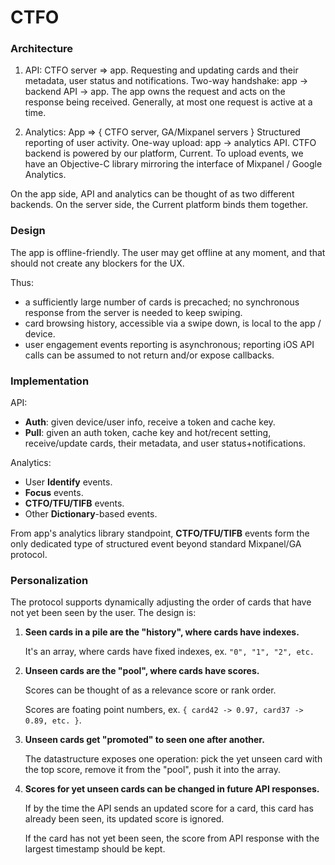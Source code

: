 # CTFO

### Architecture

1. API: CTFO server => app.
   Requesting and updating cards and their metadata, user status and notifications.
   Two-way handshake: app -> backend API -> app.
   The app owns the request and acts on the response being received. Generally, at most one request is active at a time.


2. Analytics: App => { CTFO server, GA/Mixpanel servers }
   Structured reporting of user activity.
   One-way upload: app -> analytics API.
   CTFO backend is powered by our platform, <href>Current</href>. To upload events, we have an Objective-C library mirroring the interface of Mixpanel / Google Analytics.

On the app side, API and analytics can be thought of as two different backends.
On the server side, the Current platform binds them together.


### Design

The app is offline-friendly. The user may get offline at any moment, and that should not create any blockers for the UX.

Thus:

* a sufficiently large number of cards is precached; no synchronous response from the server is needed to keep swiping.
* card browsing history, accessible via a swipe down, is local to the app / device.
* user engagement events reporting is asynchronous; reporting iOS API calls can be assumed to not return and/or expose callbacks.


### Implementation

API:

* **Auth**: given device/user info, receive a token and cache key.
* **Pull**: given an auth token, cache key and hot/recent setting, receive/update cards, their metadata, and user status+notifications.

Analytics:

* User **Identify** events.
* **Focus** events.
* **CTFO/TFU/TIFB** events.
* Other **Dictionary**-based events.

From app's analytics library standpoint, **CTFO/TFU/TIFB** events form the only dedicated type of structured event beyond standard Mixpanel/GA protocol.


### Personalization

The protocol supports dynamically adjusting the order of cards that have not yet been seen by the user. The design is:

1. **Seen cards in a pile are the "history", where cards have indexes.**

   It's an array, where cards have fixed indexes, ex. `"0", "1", "2", etc.`

2. **Unseen cards are the "pool", where cards have scores.**

   Scores can be thought of as a relevance score or rank order.

   Scores are foating point numbers, ex. `{ card42 -> 0.97, card37 -> 0.89, etc. }`.


3. **Unseen cards get "promoted" to seen one after another.**

   The datastructure exposes one operation: pick the yet unseen card with the top score, remove it from the "pool", push it into the array.


4. **Scores for yet unseen cards can be changed in future API responses.**
   
   If by the time the API sends an updated score for a card, this card has already been seen, its updated score is ignored.

   If the card has not yet been seen, the score from API response with the largest timestamp should be kept.


